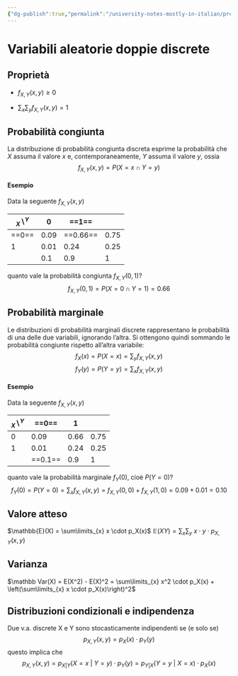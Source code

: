 ```yaml
---
{"dg-publish":true,"permalink":"/university-notes-mostly-in-italian/probabilita-statistica-and-knowledge-discovery/teoria/variabili-aleatorie-doppie-discrete/","created":"2023-01-23T01:49:25.108+01:00","updated":"2023-01-23T01:49:25.108+01:00"}
---
```


# Variabili aleatorie doppie discrete
## Proprietà
- $f_{X,Y}(x,y) \geq 0$

- $\sum_x \sum_y f_{X, Y}(x, y) = 1$

## Probabilità congiunta 
La distribuzione di probabilità congiunta discreta esprime la probabilità che $X$ assuma il valore $x$ e, contemporaneamente, $Y$ assuma il valore $y$, ossia
$$f_{X,Y}(x,y) = P(X=x \cap Y=y)$$

#### Esempio
Data la seguente $f_{X,Y}(x,y)$

| $_X\backslash^Y$ | 0 | ==1== |  |
|------|----------|----------|------|
| ==0== | 0.09     | ==0.66==      | 0.75  |
| 1 | 0.01      | 0.24      | 0.25  ||
|| 0.1     | 0.9     | 1 | |

quanto vale la probabilità congiunta $f_{X,Y}(0,1)$?
$$f_{X,Y}(0,1) = P(X=0 \cap Y=1)=0.66$$

## Probabilità marginale
Le distribuzioni di probabilità marginali discrete rappresentano le probabilità di una delle due variabili, ignorando l’altra.
Si ottengono quindi sommando le probabilità congiunte rispetto all’altra variabile:
$$f_X(x) = P(X=x) = \sum_y f_{X, Y}(x, y)$$
$$f_Y(y) = P(Y=y) = \sum_x f_{X, Y}(x, y)$$
#### Esempio
Data la seguente $f_{X,Y}(x,y)$

| $_X\backslash^Y$ | ==0== | 1 |  |
|------|----------|----------|------|
| 0 | 0.09     | 0.66      | 0.75  |
| 1 | 0.01      | 0.24      | 0.25  ||
|| ==0.1==     | 0.9     | 1 | |

quanto vale la probabilità marginale $f_{Y}(0)$, cioè $P(Y=0)$?
$$f_{Y}(0) = P(Y=0) = \sum_x f_{X, Y}(x, y) = f_{X,Y}(0,0) + f_{X,Y}(1,0) = 0.09 + 0.01 = 0.10$$

## Valore atteso 
$\mathbb{E}(X) = \sum\limits_{x} x \cdot p_X(x)$
$\mathbb{E}(XY) = \sum_x \sum_y \ x \cdot y \cdot p_{X,Y}(x,y)$

## Varianza
$\mathbb Var(X) = E(X^2) - E(X)^2 = \sum\limits_{x} x^2 \cdot p_X(x) + \left(\sum\limits_{x} x \cdot p_X(x)\right)^2$

## Distribuzioni condizionali e indipendenza
Due v.a. discrete X e Y sono stocasticamente indipendenti se (e solo se)
$$p_{X,Y}(x,y) = p_X(x) \cdot p_Y(y)$$
questo implica che
$$p_{X,Y}(x,y) = p_{X|Y}(X=x\ | \ Y=y) \cdot p_Y(y) = p_{Y|X}(Y=y\ | \ X=x) \cdot p_X(x) $$